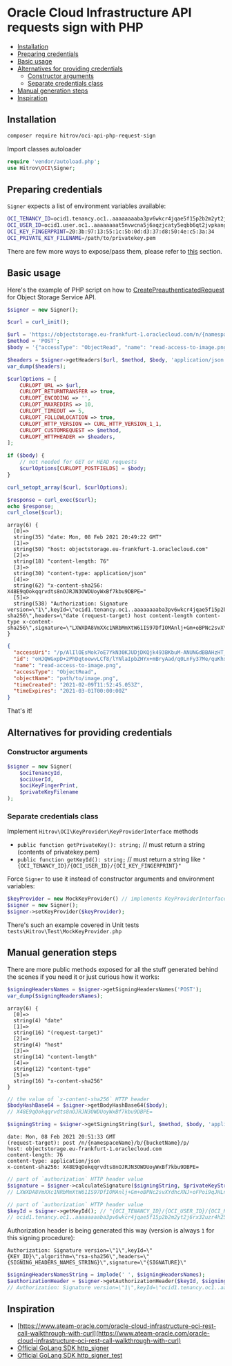 # Oracle Cloud Infrastructure API requests sign with PHP

- [Installation](#installation)
- [Preparing credentials](#preparing-credentials)
- [Basic usage](#basic-usage)
- [Alternatives for providing credentials](#alternatives-for-providing-credentials)
  - [Constructor arguments](#constructor-arguments)
  - [Separate credentials class](#separate-credentials-class)
- [Manual generation steps](#manual-generation-steps)
- [Inspiration](#inspiration)

## Installation
```bash
composer require hitrov/oci-api-php-request-sign
```
Import classes autoloader
```php
require 'vendor/autoload.php';
use Hitrov\OCI\Signer;
```

## Preparing credentials
`Signer` expects a list of environment variables available:
```bash
OCI_TENANCY_ID=ocid1.tenancy.oc1..aaaaaaaaba3pv6wkcr4jqae5f15p2b2m2yt2j6rx32uzr4h25vqstifsfdsq
OCI_USER_ID=ocid1.user.oc1..aaaaaaaat5nvwcna5j6aqzjcaty5eqbb6qt2jvpkanghtgdaqedqw3rynjq
OCI_KEY_FINGERPRINT=20:3b:97:13:55:1c:5b:0d:d3:37:d8:50:4e:c5:3a:34
OCI_PRIVATE_KEY_FILENAME=/path/to/privatekey.pem
```
There are few more ways to expose/pass them, please refer to [this](#alternatives-for-providing-credentials) section.

## Basic usage
Here's the example of PHP script on how to [CreatePreauthenticatedRequest](https://docs.oracle.com/en-us/iaas/api/#/en/objectstorage/20160918/PreauthenticatedRequest/CreatePreauthenticatedRequest) for Object Storage Service API.
```php
$signer = new Signer();

$curl = curl_init();

$url = 'https://objectstorage.eu-frankfurt-1.oraclecloud.com/n/{namespaceName}/b/{bucketName}/p/';
$method = 'POST';
$body = '{"accessType": "ObjectRead", "name": "read-access-to-image.png", "objectName": "path/to/image.png", "timeExpires": "2021-03-01T00:00:00-00:00"}';

$headers = $signer->getHeaders($url, $method, $body, 'application/json');
var_dump($headers);

$curlOptions = [
    CURLOPT_URL => $url,
    CURLOPT_RETURNTRANSFER => true,
    CURLOPT_ENCODING => '',
    CURLOPT_MAXREDIRS => 10,
    CURLOPT_TIMEOUT => 5,
    CURLOPT_FOLLOWLOCATION => true,
    CURLOPT_HTTP_VERSION => CURL_HTTP_VERSION_1_1,
    CURLOPT_CUSTOMREQUEST => $method,
    CURLOPT_HTTPHEADER => $headers,
];

if ($body) {
    // not needed for GET or HEAD requests
    $curlOptions[CURLOPT_POSTFIELDS] = $body;
}

curl_setopt_array($curl, $curlOptions);

$response = curl_exec($curl);
echo $response;
curl_close($curl);
```
```
array(6) {
  [0]=>
  string(35) "date: Mon, 08 Feb 2021 20:49:22 GMT"
  [1]=>
  string(50) "host: objectstorage.eu-frankfurt-1.oraclecloud.com"
  [2]=>
  string(18) "content-length: 76"
  [3]=>
  string(30) "content-type: application/json"
  [4]=>
  string(62) "x-content-sha256: X48E9qOokqqrvdts8nOJRJN3OWDUoyWxBf7kbu9DBPE="
  [5]=>
  string(538) "Authorization: Signature version=\"1\",keyId=\"ocid1.tenancy.oc1..aaaaaaaaba3pv6wkcr4jqae5f15p2b2m2yt2j6rx32uzr4h25vqstifsfdsq/ocid1.user.oc1..aaaaaaaat5nvwcna5j6aqzjcaty5eqbb6qt2jvpkanghtgdaqedqw3rynjq/20:3b:97:13:55:1c:5b:0d:d3:37:d8:50:4e:c5:3a:34\",algorithm=\"rsa-sha256\",headers=\"date (request-target) host content-length content-type x-content-sha256\",signature=\"LXWXDA8VmXXc1NRbMmXtW61IS97DfIOMAnlj+Gm+oBPNc2svXYdhcXNJ+oFPoi9qJHLnoUiHqotTzuVPXSG5iyXzFntvkAn3lFIAja52iwwwcJflEIXj/b39eG2dCsOTmmUJguut0FsLhCRSX0eylTSLgxTFGoQi7K/m18nafso=\""
}
```
```json
{
  "accessUri": "/p/AlIlOEsMok7oE7YkN30KJUDjDKQjk493BKbuM-ANUNGdBBAHzHT_5lFlzYC9CQiA/n/{namespaceName}/b/{bucketName}/o/path/to/image.png",
  "id": "oHJQWGxpD+2PhDqtoewvLCf8/lYNlaIpbZHYx+mBryAad/q0LnFy37Me/quKhxEi:path/to/image.png",
  "name": "read-access-to-image.png",
  "accessType": "ObjectRead",
  "objectName": "path/to/image.png",
  "timeCreated": "2021-02-09T11:52:45.053Z",
  "timeExpires": "2021-03-01T00:00:00Z"
}
```
That's it!

## Alternatives for providing credentials
### Constructor arguments
```php
$signer = new Signer(
    $ociTenancyId,
    $ociUserId,
    $ociKeyFingerPrint,
    $privateKeyFilename
);
```
### Separate credentials class
Implement `Hitrov\OCI\KeyProvider\KeyProviderInterface` methods
- `public function getPrivateKey(): string;` // must return a string (contents of privatekey.pem)
- `public function getKeyId(): string;` // must return a string like `"{OCI_TENANCY_ID}/{OCI_USER_ID}/{OCI_KEY_FINGERPRINT}"`

Force `Signer` to use it instead of constructor arguments and environment variables:
```php
$keyProvider = new MockKeyProvider() // implements KeyProviderInterface;
$signer = new Signer();
$signer->setKeyProvider($keyProvider);
```
There's such an example covered in Unit tests `tests\Hitrov\Test\MockKeyProvider.php`

## Manual generation steps
There are more public methods exposed for all the stuff generated behind the scenes if you need it or just curious how it works:
```php
$signingHeadersNames = $signer->getSigningHeadersNames('POST');
var_dump($signingHeadersNames);
```
```
array(6) {
  [0]=>
  string(4) "date"
  [1]=>
  string(16) "(request-target)"
  [2]=>
  string(4) "host"
  [3]=>
  string(14) "content-length"
  [4]=>
  string(12) "content-type"
  [5]=>
  string(16) "x-content-sha256"
}
```
```php
// the value of `x-content-sha256` HTTP header
$bodyHashBase64 = $signer->getBodyHashBase64($body);
// X48E9qOokqqrvdts8nOJRJN3OWDUoyWxBf7kbu9DBPE=
```
```php
$signingString = $signer->getSigningString($url, $method, $body, 'application/json');
```
```
date: Mon, 08 Feb 2021 20:51:33 GMT
(request-target): post /n/{namespaceName}/b/{bucketName}/p/
host: objectstorage.eu-frankfurt-1.oraclecloud.com
content-length: 76
content-type: application/json
x-content-sha256: X48E9qOokqqrvdts8nOJRJN3OWDUoyWxBf7kbu9DBPE=
```
```php
// part of `authorization` HTTP header value
$signature = $signer->calculateSignature($signingString, $privateKeyString);
// LXWXDA8VmXXc1NRbMmXtW61IS97DfIOMAnlj+Gm+oBPNc2svXYdhcXNJ+oFPoi9qJHLnoUiHqotTzuVPXSG5iyXzFntvkAn3lFIAja52iwwwcJflEIXj/b39eG2dCsOTmmUJguut0FsLhCRSX0eylTSLgxTFGoQi7K/m18nafso=
```
```php
// part of `authorization` HTTP header value
$keyId = $signer->getKeyId(); // "{OCI_TENANCY_ID}/{OCI_USER_ID}/{OCI_KEY_FINGERPRINT}"
// ocid1.tenancy.oc1..aaaaaaaaba3pv6wkcr4jqae5f15p2b2m2yt2j6rx32uzr4h25vqstifsfdsq/ocid1.user.oc1..aaaaaaaat5nvwcna5j6aqzjcaty5eqbb6qt2jvpkanghtgdaqedqw3rynjq/20:3b:97:13:55:1c:5b:0d:d3:37:d8:50:4e:c5:3a:34
```
Authorization header is being generated this way (version is always `1` for this signing procedure):

`Authorization: Signature version=\"1\",keyId=\"{KEY_ID}\",algorithm=\"rsa-sha256\",headers=\"{SIGNING_HEADERS_NAMES_STRING}\",signature=\"{SIGNATURE}\"`
```php
$signingHeadersNamesString = implode(' ', $signingHeadersNames);
$authorizationHeader = $signer->getAuthorizationHeader($keyId, $signingHeadersNamesString, $signature);
// Authorization: Signature version=\"1\",keyId=\"ocid1.tenancy.oc1..aaaaaaaaba3pv6wkcr4jqae5f15p2b2m2yt2j6rx32uzr4h25vqstifsfdsq/ocid1.user.oc1..aaaaaaaat5nvwcna5j6aqzjcaty5eqbb6qt2jvpkanghtgdaqedqw3rynjq/20:3b:97:13:55:1c:5b:0d:d3:37:d8:50:4e:c5:3a:34\",algorithm=\"rsa-sha256\",headers=\"date (request-target) host content-length content-type x-content-sha256\",signature=\"LXWXDA8VmXXc1NRbMmXtW61IS97DfIOMAnlj+Gm+oBPNc2svXYdhcXNJ+oFPoi9qJHLnoUiHqotTzuVPXSG5iyXzFntvkAn3lFIAja52iwwwcJflEIXj/b39eG2dCsOTmmUJguut0FsLhCRSX0eylTSLgxTFGoQi7K/m18nafso=\"
```

## Inspiration
- [https://www.ateam-oracle.com/oracle-cloud-infrastructure-oci-rest-call-walkthrough-with-curl](https://www.ateam-oracle.com/oracle-cloud-infrastructure-oci-rest-call-walkthrough-with-curl)
- [Official GoLang SDK http_signer](https://github.com/oracle/oci-go-sdk/blob/master/common/http_signer.go)
- [Official GoLang SDK http_signer_test](https://github.com/oracle/oci-go-sdk/blob/master/common/http_signer_test.go)
